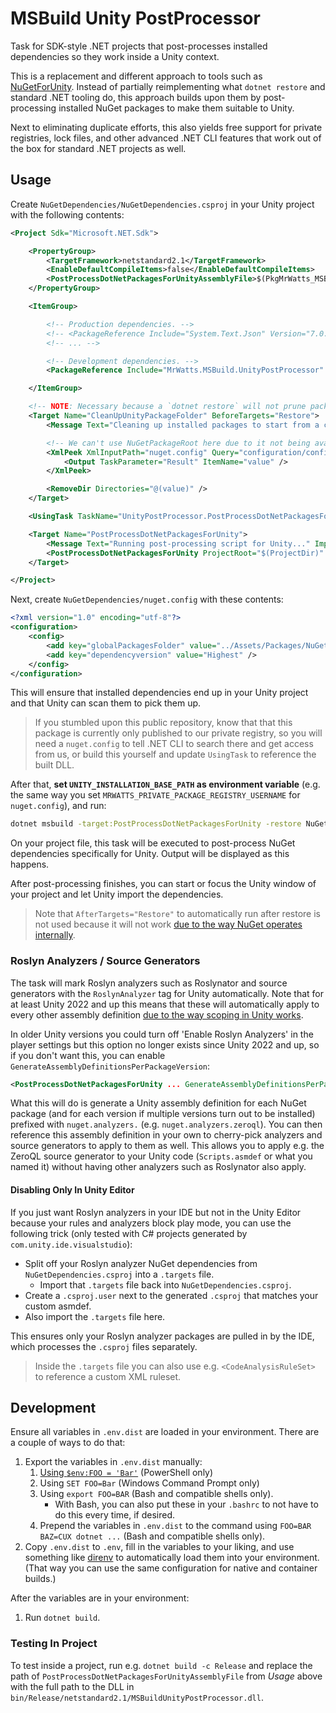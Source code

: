 # MSBuild Unity PostProcessor

Task for SDK-style .NET projects that post-processes installed dependencies so they work inside a Unity context.

This is a replacement and different approach to tools such as [NuGetForUnity](https://github.com/GlitchEnzo/NuGetForUnity). Instead of partially reimplementing what `dotnet restore` and standard .NET tooling do, this approach builds upon them by post-processing installed NuGet packages to make them suitable to Unity.

Next to eliminating duplicate efforts, this also yields free support for private registries, lock files, and other advanced .NET CLI features that work out of the box for standard .NET projects as well.

## Usage

Create `NuGetDependencies/NuGetDependencies.csproj` in your Unity project with the following contents:

```xml
<Project Sdk="Microsoft.NET.Sdk">

    <PropertyGroup>
        <TargetFramework>netstandard2.1</TargetFramework>
        <EnableDefaultCompileItems>false</EnableDefaultCompileItems>
        <PostProcessDotNetPackagesForUnityAssemblyFile>$(PkgMrWatts_MSBuild_UnityPostProcessor)/lib/netstandard2.1/MSBuildUnityPostProcessor.dll</PostProcessDotNetPackagesForUnityAssemblyFile>
    </PropertyGroup>

    <ItemGroup>

        <!-- Production dependencies. -->
        <!-- <PackageReference Include="System.Text.Json" Version="7.0.2" /> -->
        <!-- ... -->

        <!-- Development dependencies. -->
        <PackageReference Include="MrWatts.MSBuild.UnityPostProcessor" Version="x.y.z" GeneratePathProperty="true" PrivateAssets="all" />

    </ItemGroup>

    <!-- NOTE: Necessary because a `dotnet restore` will not prune packages you remove automatically. -->
    <Target Name="CleanUpUnityPackageFolder" BeforeTargets="Restore">
        <Message Text="Cleaning up installed packages to start from a clean slate..." Importance="high" />

        <!-- We can't use NuGetPackageRoot here due to it not being available yet before restore, so read the value explicitly. -->
        <XmlPeek XmlInputPath="nuget.config" Query="configuration/config/add[@key='globalPackagesFolder']/@value">
            <Output TaskParameter="Result" ItemName="value" />
        </XmlPeek>

        <RemoveDir Directories="@(value)" />
    </Target>

    <UsingTask TaskName="UnityPostProcessor.PostProcessDotNetPackagesForUnity" AssemblyFile="$(PostProcessDotNetPackagesForUnityAssemblyFile)" />

    <Target Name="PostProcessDotNetPackagesForUnity">
        <Message Text="Running post-processing script for Unity..." Importance="high" />
        <PostProcessDotNetPackagesForUnity ProjectRoot="$(ProjectDir)" PackageRoot="$(NuGetPackageRoot)" UnityInstallationBasePath="$(UNITY_INSTALLATION_BASE_PATH)" />
    </Target>

</Project>
```

Next, create `NuGetDependencies/nuget.config` with these contents:

```xml
<?xml version="1.0" encoding="utf-8"?>
<configuration>
    <config>
        <add key="globalPackagesFolder" value="../Assets/Packages/NuGet" />
        <add key="dependencyversion" value="Highest" />
    </config>
</configuration>
```

This will ensure that installed dependencies end up in your Unity project and that Unity can scan them to pick them up.

> If you stumbled upon this public repository, know that that this package is currently only published to our private registry, so you will need a `nuget.config` to tell .NET CLI to search there and get access from us, or build this yourself and update `UsingTask` to reference the built DLL.

After that, **set `UNITY_INSTALLATION_BASE_PATH` as environment variable** (e.g. the same way you set `MRWATTS_PRIVATE_PACKAGE_REGISTRY_USERNAME` for `nuget.config`), and run:

```sh
dotnet msbuild -target:PostProcessDotNetPackagesForUnity -restore NuGetDependencies
```

On your project file, this task will be executed to post-process NuGet dependencies specifically for Unity. Output will be displayed as this happens.

After post-processing finishes, you can start or focus the Unity window of your project and let Unity import the dependencies.

> Note that `AfterTargets="Restore"` to automatically run after restore is not used because it will not work [due to the way NuGet operates internally](https://github.com/NuGet/Home/issues/13513).

### Roslyn Analyzers / Source Generators

The task will mark Roslyn analyzers such as Roslynator and source generators with the `RoslynAnalyzer` tag for Unity automatically. Note that for at least Unity 2022 and up this means that these will automatically apply to every other assembly definition [due to the way scoping in Unity works](https://docs.unity3d.com/2023.2/Documentation/Manual/roslyn-analyzers.html#analyser-scope-anchor-link).

In older Unity versions you could turn off 'Enable Roslyn Analyzers' in the player settings but this option no longer exists since Unity 2022 and up, so if you don't want this, you can enable `GenerateAssemblyDefinitionsPerPackageVersion`:

```xml
<PostProcessDotNetPackagesForUnity ... GenerateAssemblyDefinitionsPerPackageVersion="true" />
```

What this will do is generate a Unity assembly definition for each NuGet package (and for each version if multiple versions turn out to be installed) prefixed with `nuget.analyzers.` (e.g. `nuget.analyzers.zeroql`). You can then reference this assembly definition in your own to cherry-pick analyzers and source generators to apply to them as well. This allows you to apply e.g. the ZeroQL source generator to your Unity code (`Scripts.asmdef` or what you named it) without having other analyzers such as Roslynator also apply.

#### Disabling Only In Unity Editor

If you just want Roslyn analyzers in your IDE but not in the Unity Editor because your rules and analyzers block play mode, you can use the following trick (only tested with C# projects generated by `com.unity.ide.visualstudio`):

-   Split off your Roslyn analyzer NuGet dependencies from `NuGetDependencies.csproj` into a `.targets` file.
    -   Import that `.targets` file back into `NuGetDependencies.csproj`.
-   Create a `.csproj.user` next to the generated `.csproj` that matches your custom asmdef.
-   Also import the `.targets` file here.

This ensures only your Roslyn analyzer packages are pulled in by the IDE, which processes the `.csproj` files separately.

> Inside the `.targets` file you can also use e.g. `<CodeAnalysisRuleSet>` to reference a custom XML ruleset.

## Development

Ensure all variables in `.env.dist` are loaded in your environment. There are a couple of ways to do that:

1. Export the variables in `.env.dist` manually:
    1. [Using `$env:FOO = 'Bar'`](https://stackoverflow.com/a/714918) (PowerShell only)
    1. Using `SET FOO=Bar` (Windows Command Prompt only)
    1. Using `export FOO=BAR` (Bash and compatible shells only).
        - With Bash, you can also put these in your `.bashrc` to not have to do this every time, if desired.
    1. Prepend the variables in `.env.dist` to the command using `FOO=BAR BAZ=CUX dotnet ...` (Bash and compatible shells only).
1. Copy `.env.dist` to `.env`, fill in the variables to your liking, and use something like [direnv](https://direnv.net/) to automatically load them into your environment. (That way you can use the same configuration for native and container builds.)

After the variables are in your environment:

1. Run `dotnet build`.

### Testing In Project

To test inside a project, run e.g. `dotnet build -c Release` and replace the path of `PostProcessDotNetPackagesForUnityAssemblyFile` from _Usage_ above with the full path to the DLL in `bin/Release/netstandard2.1/MSBuildUnityPostProcessor.dll`.
